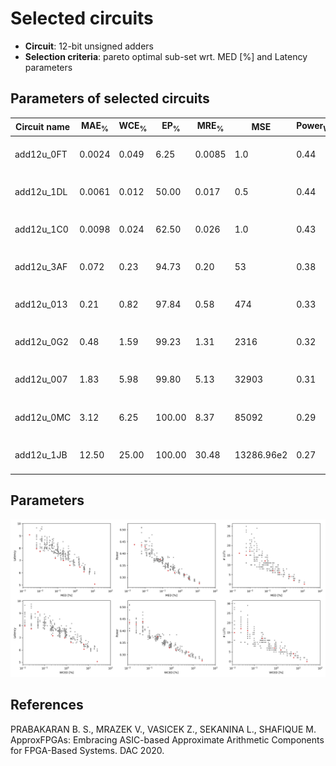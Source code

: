 
Selected circuits
===================
 - **Circuit**: 12-bit unsigned adders
 - **Selection criteria**: pareto optimal sub-set wrt. MED [%] and Latency parameters

Parameters of selected circuits
----------------------------

| Circuit name | MAE<sub>%</sub> | WCE<sub>%</sub> | EP<sub>%</sub> | MRE<sub>%</sub> | MSE | Power<sub>W</sub> | Delay<sub>ns</sub> | LUTs | Download |
| --- |  --- | --- | --- | --- | --- | --- | --- | --- | --- |
| add12u_0FT | 0.0024 | 0.049 | 6.25 | 0.0085 | 1.0 | 0.44 | 9.1 | 16 |  [[Verilog](add12u_0FT.v)] [[Verilog<sub>PDK45</sub>](add12u_0FT_pdk45.v)] [[C](add12u_0FT.c)] |
| add12u_1DL | 0.0061 | 0.012 | 50.00 | 0.017 | 0.5 | 0.44 | 8.0 | 15 |  [[Verilog](add12u_1DL.v)] [[Verilog<sub>PDK45</sub>](add12u_1DL_pdk45.v)] [[C](add12u_1DL.c)] |
| add12u_1C0 | 0.0098 | 0.024 | 62.50 | 0.026 | 1.0 | 0.43 | 7.7 | 17 |  [[Verilog](add12u_1C0.v)] [[Verilog<sub>PDK45</sub>](add12u_1C0_pdk45.v)] [[C](add12u_1C0.c)] |
| add12u_3AF | 0.072 | 0.23 | 94.73 | 0.20 | 53 | 0.38 | 7.2 | 12 |  [[Verilog](add12u_3AF.v)] [[Verilog<sub>PDK45</sub>](add12u_3AF_pdk45.v)] [[C](add12u_3AF.c)] |
| add12u_013 | 0.21 | 0.82 | 97.84 | 0.58 | 474 | 0.33 | 7.0 | 7.0 |  [[Verilog](add12u_013.v)] [[Verilog<sub>PDK45</sub>](add12u_013_pdk45.v)] [[C](add12u_013.c)] |
| add12u_0G2 | 0.48 | 1.59 | 99.23 | 1.31 | 2316 | 0.32 | 6.6 | 6.0 |  [[Verilog](add12u_0G2.v)] [[Verilog<sub>PDK45</sub>](add12u_0G2_pdk45.v)] [[C](add12u_0G2.c)] |
| add12u_007 | 1.83 | 5.98 | 99.80 | 5.13 | 32903 | 0.31 | 6.5 | 4.0 |  [[Verilog](add12u_007.v)] [[Verilog<sub>PDK45</sub>](add12u_007_pdk45.v)] [[C](add12u_007.c)] |
| add12u_0MC | 3.12 | 6.25 | 100.00 | 8.37 | 85092 | 0.29 | 6.1 | 2.0 |  [[Verilog](add12u_0MC.v)] [[Verilog<sub>PDK45</sub>](add12u_0MC_pdk45.v)] [[C](add12u_0MC.c)] |
| add12u_1JB | 12.50 | 25.00 | 100.00 | 30.48 | 13286.96e2 | 0.27 | 5.1 | 0 |  [[Verilog](add12u_1JB.v)] [[Verilog<sub>PDK45</sub>](add12u_1JB_pdk45.v)] [[C](add12u_1JB.c)] |
    
Parameters
--------------
![Parameters figure](fig.png)

References
--------------
PRABAKARAN B. S., MRAZEK V., VASICEK Z., SEKANINA L., SHAFIQUE M. ApproxFPGAs: Embracing ASIC-based Approximate Arithmetic Components for FPGA-Based Systems. DAC 2020.

             